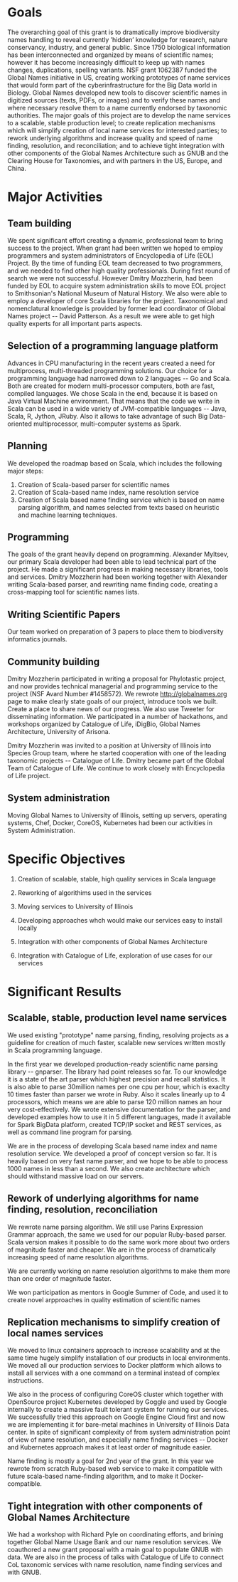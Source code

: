 Goals
=====

The overarching goal of this grant is to dramatically improve biodiversity
names handling to reveal currently ’hidden’ knowledge for research, nature
conservancy, industry, and general public. Since 1750 biological information
has been interconnected and organized by means of scientific names; however it
has become increasingly difficult to keep up with names changes, duplications,
spelling variants. NSF grant 1062387 funded the Global Names initiative in US,
creating working prototypes of name services that would form part of the
cyberinfrastructure for the Big Data world in Biology.  Global Names developed
new tools to discover scientific names in digitized sources (texts, PDFs, or
images) and to verify these names and where necessary resolve them to a name
currently endorsed by taxonomic authorities.  The major goals of this project
are to develop the name services to a scalable, stable production level; to
create replication mechanisms which will simplify creation of local name
services for interested parties; to rework underlying algorithms and increase
quality and speed of name finding, resolution, and reconciliation; and to
achieve tight integration with other components of the Global Names
Architecture such as GNUB and the Clearing House for Taxonomies, and with
partners in the US, Europe, and China.

Major Activities
================

Team building
-------------

We spent significant effort creating a dynamic, professional team to bring
success to the project. When grant had been written we hoped to employ
programmers and system administrators of Encyclopedia of Life (EOL) Project.
By the time of funding EOL team decreased to two programmers, and we needed to
find other high quality professionals. During first round of search we were not
successful. However Dmitry Mozzherin, had been funded by EOL to acquire system
administration skills to move EOL project to Smithsonian's National Museum of
Natural History. We also were able to employ a developer of core Scala
libraries for the project. Taxonomical and nomenclatural knowledge is provided
by former lead coordinator of Global Names project -- David Patterson. As a
result we were able to get high quality experts for all important parts
aspects.

Selection of a programming language platform
--------------------------------------------

Advances in CPU manufacturing in the recent years created a need for
multiprocess, multi-threaded programming solutions. Our choice for a
programming language had narrowed down to 2 languages -- Go and Scala. Both are
created for modern multi-processor computers, both are fast, compiled
languages. We chose Scala in the end, because it is based on Java Virtual
Machine environment. That means that the code we write in Scala can be used in
a wide variety of JVM-compatible languages -- Java, Scala, R, Jython, JRuby.
Also it allows to take advantage of such Big Data-oriented multiprocessor,
multi-computer systems as Spark.

Planning
--------

We developed the roadmap based on Scala, which includes the following major
steps:

  1. Creation of Scala-based parser for scientific names
  2. Creation of Scala-based name index, name resolution service
  3. Creation of Scala based name finding service which is based on name
  parsing algorithm, and names selected from texts based on heuristic and
  machine learning techniques.

Programming
-----------

The goals of the grant heavily depend on programming. Alexander Myltsev, our
primary Scala developer had been able to lead technical part of the project. He
made a significant progress in making necessary libraries, tools and services.
Dmitry Mozzherin had been working together with Alexander writing Scala-based
parser, and rewriting name finding code, creating a cross-mapping tool for
scientific names lists.

Writing Scientific Papers
-------------------------

Our team worked on preparation of 3 papers to place them to biodiversity
informatics journals.

Community building
------------------

Dmitry Mozzherin participated in writing a proposal for Phylotastic project,
and now provides technical managerial and programming service to the project
(NSF Avard Number #1458572). We rewrote http://globalnames.org page to make
clearly state goals of our project, introduce tools we built. Create a place to
share news of our progress. We also use Tweeter for disseminating information.
We participated in a number of hackathons, and workshops organized by Catalogue
of Life, iDigBio, Global Names Architecture, University of Arisona.

Dmitry Mozzherin was invited to a position at University of Illinois into
Species Group team, where he started cooperation with one of the leading
taxonomic projects -- Catalogue of Life. Dmitry became part of the Global Team
of Catalogue of Life. We continue to work closely with Encyclopedia of Life
project.

System administration
---------------------

Moving Global Names to University of Illinois, setting up servers, operating
systems, Chef, Docker, CoreOS, Kubernetes had been our activities in System
Administration.

Specific Objectives
===================

1. Creation of scalable, stable, high quality services in Scala language

2. Reworking of algorithims used in the services

3. Moving services to University of Illinois

4. Developing approaches whch would make our services easy to install locally

5. Integration with other components of Global Names Architecture

6. Integration with Catalogue of Life, exploration of  use cases for our
services

Significant Results
=====================

Scalable, stable, production level name services
------------------------------------------------

We used existing "prototype" name parsing, finding, resolving projects as a
guideline for creation of much faster, scalable new services written mostly in
Scala programming language.

In the first year we developed production-ready scientific name parsing library
-- gnparser. The library had point releases so far. To our knowledge it is a
state of the art parser which highest precision and recall statistics. It is
also able to parse 30million names per one cpu per hour, which is exaclty 10
times faster than parser we wrote in Ruby. Also it scales linearly up to 4
processors, which means we are able to parse 120 million names an hour very
cost-effectively. We wrote extensive documentation for the parser, and
developed examples how to use it in 5 different languages, made it available
for Spark BigData platform, created TCP/IP socket and REST services, as well as
  command line program for parsing.

We are in the process of developing Scala based name index and name resolution
service. We developed a proof of concept version so far. It is heavily based on
very fast name parser, and we hope to be able to process 1000 names in less
than a second. We also create architecture which should withstand massive load
on our servers.

Rework of underlying algorithms for name finding, resolution, reconciliation
---------------------------------------------------------------------------

We rewrote name parsing algorithm. We still use Parins Expression
Grammar approach, the same we used for our popular Ruby-based parser. Scala
version makes it possible to do the same work more about two orders of
magnitude faster and cheaper. We are in the process of dramatically increasing
speed of name resolution algorithms.

We are currently working on name resolution algorithms to make them
more than one order of magnitude faster.

We won participation as mentors in Google Summer of Code, and used it to create
novel arpproaches in quality estimation of scientific names

Replication mechanisms to simplify creation of local names services
-------------------------------------------------------------------

We moved to linux containers approach to increase scalability and at the same
time hugely simplify installation of our products in local environments. We
moved all our production services to Docker platform which allows to install
all services with a one command on a terminal instead of complex instructions.

We also in the process of configuring CoreOS cluster which together with
OpenSource project Kubernetes developed by Goggle and used by Google internally
to create a massive fault tolerant system for running our services. We
successfully tried this approach on Google Engine Cloud first and now we are
implementing it for bare-metal machines in University of Illinois Data center.
In spite of significant complexity of from system administration point of view
of name resolution, and especially name finding services -- Docker and
Kubernetes approach makes it at least order of magnitude easier.

Name finding is mostly a goal for 2nd year of the grant. In this year we
rewrote from scratch Ruby-based web service to make it compatible with future
scala-based name-finding algorithm, and to make it Docker-compatible.

Tight integration with other components of Global Names Architecture
--------------------------------------------------------------------

We had a workshop with Richard Pyle on coordinating efforts, and brining
together Global Name Usage Bank and our name resolution services. We coauthored
a new grant proposal with a main goal to populate GNUB with data. We are also
in the process of talks with Catalogue of Life to connect CoL taxonomic
services with name resolution, name finding services and with GNUB.
